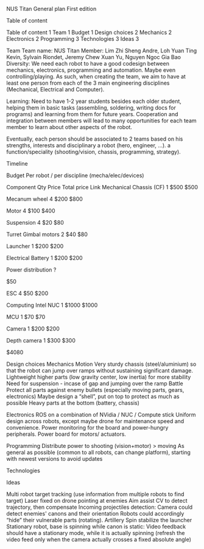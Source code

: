 NUS Titan
General plan
First edition



Table of content

Table of content    1
Team    1
Budget    1
Design choices    2
Mechanics    2
Electronics    2
Programming    3
Technologies    3
Ideas    3




Team 
Team name: NUS Titan
Member: Lim Zhi Sheng Andre, Loh Yuan Ting Kevin, Sylvain Riondet, Jeremy Chew Xuan Yu, Nguyen Ngoc Gia Bao
Diversity: We need each robot to have a good codesign between mechanics, electronics, programming and automation. Maybe even controlling/playing. As such, when creating the team, we aim to have at least one person from each of the 3 main engineering disciplines (Mechanical, Electrical and Computer).

Learning: Need to have 1-2 year students besides each older student, helping them in basic tasks (assembling, soldering, writing docs for programs) and learning from them for future years. Cooperation and integration between members will lead to many opportunities for each team member to learn about other aspects of the robot.

Eventually, each person should be associated to 2 teams based on his strengths, interests and disciplinary
a robot (hero, engineer, ...).
a function/speciality (shooting/vision, chassis, programming, strategy).

Timeline

Budget
Per robot / per discipline (mecha/elec/devices)


Component
Qty
Price
Total price
Link
Mechanical
Chassis (CF)
1
$500
$500


Mecanum wheel
4
$200
$800


Motor
4
$100
$400


Suspension
4
$20
$80


Turret
Gimbal motors
2
$40
$80


Launcher
1
$200
$200


Electrical
Battery
1
$200
$200


Power distribution
?


$50


ESC
4
$50
$200


Computing
Intel NUC
1
$1000
$1000


MCU
1
$70
$70


Camera
1
$200
$200


Depth camera
1
$300
$300








$4080




Design choices
Mechanics
Motion
Very sturdy chassis (steel/aluminium) so that the robot can jump over ramps without sustaining significant damage.
Lightweight higher parts (low gravity center, low inertia) for more stability
Need for suspension - incase of gap and jumping over the ramp
Battle
Protect all parts against enemy bullets (especially moving parts, gears, electronics)
Maybe design a “shell”, put on top to protect as much as possible
Heavy parts at the bottom (battery, chassis)

Electronics
ROS on a combination of NVidia / NUC / Compute stick
Uniform design across robots, except maybe drone for maintenance speed and convenience. 
Power monitoring for the board and power-hungry peripherals.
Power board for motors/ actuators.

Programming
Distribute power to shooting (vision+motor) > moving 
As general as possible (common to all robots, can change platform), starting with newest versions to avoid updates

Technologies

Ideas

Multi robot target tracking (use information from multiple robots to find target)
Laser fixed on drone pointing at enemies 
Aim assist
CV to detect trajectory, then compensate
Incoming projectiles detection:
Camera could detect enemies' canons and their orientation
Robots could accordingly “hide” their vulnerable parts (rotating).
Artillery
Spin stabilize the launcher
Stationary robot, base is spinning while canon is static:
Video feedback should have a stationary mode, while it is actually spinning (refresh the video feed only when the camera actually crosses a fixed absolute angle)
